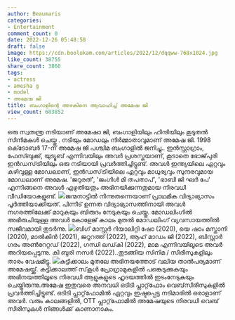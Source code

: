 ```yaml
---
author: Beaumaris
categories:
- Entertainment
comment_count: 0
date: 2022-12-26 05:48:58
draft: false
image: https://cdn.boolokam.com/articles/2022/12/dqqww-768x1024.jpg
like_count: 38755
share_count: 3860
tags:
- actress
- amesha g
- model
- അമേഷ ജി
title: ബംഗാളിന്റെ അഴകിനെ ആവാഹിച്ച് അമേഷ ജി
view_count: 683852
---
```


ഒരു സ്വതന്ത്ര നടിയാണ് അമേഷാ ജി, ബംഗാളിയിലും ഹിന്ദിയിലും കൂടുതൽ സിനിമകൾ ചെയ്തു . നടിയും മോഡലും നിർമ്മാതാവുമാണ് അമേഷ ജി. 1998 ഒക്‌ടോബർ 17-ന് അമേഷ ജി പശ്ചിമ ബംഗാളിൽ ജനിച്ചു.. ഇൻസ്റ്റാഗ്രാം, ഫേസ്ബുക്ക്, യുട്യൂബ് എന്നിവയിലും അവർ പ്രശസ്തയാണ്, കൂടാതെ ഭോജ്‌പുരി ഇൻഡസ്‌ട്രിയിലും ഒരു നടിയായി പ്രവർത്തിച്ചിട്ടുണ്ട്. അവൾ ഇന്ത്യയിലെ ഏറ്റവും കഴിവുള്ള മോഡലാണ്, ഇൻഡസ്‌ട്രിയിലെ ഏറ്റവും മാധുര്യവും സുന്ദരവുമായ മോഡലാണ് അമേഷ. 'ജറുരത്', 'ജംഗിൾ മി തപതാപ്', 'ഭാബി ജി ഘർ പേ' എന്നിങ്ങനെ അവൾ എഴുതിയതും അഭിനയിക്കുന്നതുമായ നിരവധി വീഡിയോകളുണ്ട്. ![](https://cdn.boolokam.com/articles/2022/12/dqqww-768x1024.jpg)ജന്മനാട്ടിൽ നിന്നുതന്നെയാണ് പ്രാഥമിക വിദ്യാഭ്യാസം പൂർത്തിയാക്കിയത്. പിന്നീട് ഉന്നത വിദ്യാഭ്യാസത്തിനായി അവൾ നഗരത്തിലേക്ക് മാറുകയും ബിരുദം നേടുകയും ചെയ്തു. മോഡലിംഗിൽ അഭിരുചിയുള്ള അവൾ കോളേജ് കാലം മുതൽ മോഡലിംഗ് വ്യവസായത്തിൽ സജീവമായി തുടർന്നു. ![](https://cdn.boolokam.com/articles/2022/12/fwfffff-2-768x1024.jpg)ബിഗ് മാസ്റ്റർ റിയാലിറ്റി ഷോ (2020), യെ ഷാം മസ്താനി (2020), മാൽകിൻ (2021), ജറൂറത്ത് (2022), ആഹ് മാഡം ജി (2022), ബിസ്റ്റാർ ഗരം അൺറേറ്റഡ് (2022), ഗന്ധി ലഡ്‌കി (2022), മാമ എന്നിവയിലൂടെ അവർ അറിയപ്പെടുന്നു. കി ബുരി നസർ (2022)..തുടങ്ങിയ സിനിമ / സീരീസുകളിലും താരം വേഷമിട്ടു. ![](https://cdn.boolokam.com/articles/2022/12/fwffffffff-1024x390.webp)കുട്ടിക്കാലം മുതലേ അഭിനയത്തോട് വലിയ താൽപര്യമാണ് അമേഷയ്ക്ക്. കുട്ടിക്കാലത്ത് സ്‌കൂൾ പ്രോഗ്രാമുകളിൽ പങ്കെടുക്കുകയും അഭിനയത്തിലൂടെ നിരവധി ആളുകളുടെ ഹൃദയത്തിൽ ഇടംനേടുകയും ചെയ്തിരുന്നു.അമേഷ ഇതുവരെ അനവധി ഒടിടി പ്ലാറ്റ്‌ഫോം വെബ്‌സീരീസുകളിൽ പ്രവർത്തിച്ചിട്ടുണ്ട്. ഒടിടി പ്ലാറ്റ്‌ഫോമിൽ ഏറ്റവും ഇഷ്ടപ്പെട്ട നടിമാരിൽ ഒരാളാണ് അവർ. വരും കാലങ്ങളിൽ, OTT പ്ലാറ്റ്‌ഫോമിൽ അമേഷയുടെ നിരവധി വെബ് സീരീസുകൾ നിങ്ങൾക്ക് കാണാനാകും.